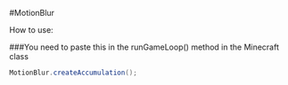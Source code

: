 #MotionBlur

How to use:

###You need to paste this in the runGameLoop() method in the Minecraft class

````java
MotionBlur.createAccumulation();
````
